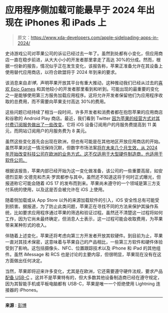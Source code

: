 # 应用程序侧加载可能最早于 2024 年出现在 iPhones 和 iPads 上

> 原文：<https://www.xda-developers.com/apple-sideloading-apps-in-2024/>

史诗游戏公司对苹果公司的诉讼已经过去一年了。虽然到处都有小变化，但应用商店一直在稳步前进，从大大小小的开发者那里拿走了高达 30%的分成。然而，根据一份新的报告，情况似乎正在发生变化，该报告称，苹果正准备允许在其设备上使用替代应用商店，以符合欧盟将于 2024 年到来的要求。

该消息来自*彭博*，声明苹果开放其平台有重大推动，这种推动我们已经从过去的[喜欢 Epic Games](https://www.xda-developers.com/epic-games-ceo-resist-monopoly/) 和其他较小的开发者那里看到和听到。可能出现的最重要的变化之一是能够使用第三方服务加载应用程序。这将允许开发者保留他们为应用程序收取的总费用，而不需要向苹果支付高达 30%的费用。

这些问题已经持续了相当一段时间，许多开发者和消费者都在抱怨苹果的应用商店和谷歌的 Android Play 商店。最近，我们看到 Twitter [因为苹果的经营方式对其付费订阅服务做出了一些改变](https://www.xda-developers.com/twitter-blue-relaunching-on-monday-new-pricing/)。它将 iOS 设备订阅用户的月服务费提高到 11 美元，而网站订阅用户的月服务费为 8 美元。

虽然这些变化首先会出现在欧洲，但也有可能是在其他地区开放应用商店的开始。虽然苹果对这一情况保持沉默，但数字市场法案[将在未来几个月生效，从 2024 年开始改变科技公司在欧洲的业务方式。这不仅适用于大型硬件制造商，也适用于软件公司。](https://www.xda-developers.com/eu-digital-markets-act-messaging-service-interoperability/)

根据该报告，苹果内部已经开始为这一变化做准备，该公司的一些重要高层，如安德烈亚斯·文德克和杰夫·罗宾都参与其中。虽然还不知道这将于何时正式曝光，但报道称它可能会随着 iOS 17 的发布而到来。苹果尚未遵守的一个领域是第三方支付系统的使用，以及这是否会被允许在 iOS 上使用。

随着侧加载或从 App Store 以外的来源加载软件的引入，iOS 安全性总有可能受到损害。据报道，为了防止此类问题，苹果正在寻找不同的方法来保护其操作系统，比如要求应用程序通过苹果的筛选和验证过程。虽然还不清楚这一过程将如何工作，因为它尚未最终确定，但消息人士表示，这一过程可能会收取费用，为苹果带来某种形式的收入。

伴随着上述变化，苹果还将考虑向第三方开发者开放其软硬件。到目前为止，苹果一直对其技术保密，这意味着与苹果自己的产品相比，一些第三方软件和硬件体验受到了影响。这包括摄像头、NFC、位置跟踪技术以及 iPhone 和 iPad 的其他组件。虽然 iMessage 和 RCS 也是讨论的主要内容，但很明显，苹果现在没有在这方面做出任何决定。

当然，苹果即将迎来许多变化，尤其是在欧洲，它还需要遵守硬件法规，要求产品[配备 USB-C](https://www.xda-developers.com/iphone-15-models-different-usb-c-ports/) 。这并不是苹果特有的，但大多数其他设备制造商已经在遵守规定，因为其智能手机或平板电脑都有 USB-C，苹果是唯一一个拒绝使用 Lightning 连接器的 iPhones。

* * *

**来源** : [彭博](https://www.bloomberg.com/news/articles/2022-12-13/will-apple-allow-users-to-install-third-party-app-stores-sideload-in-europe)